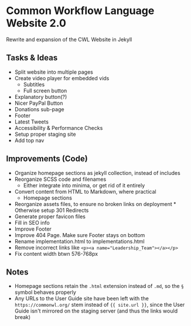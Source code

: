 # Common Workflow Language Website 2.0

Rewrite and expansion of the CWL Website in Jekyll

## Tasks & Ideas

* Split website into multiple pages
* Create video player for embedded vids
  * Subtitles
  * Full screen button
* Explanatory button(?)
* Nicer PayPal Button
* Donations sub-page
* Footer
* Latest Tweets
* Accessibility & Performance Checks
* Setup proper staging site
* Add top nav

## Improvements (Code)

* Organize homepage sections as jekyll collection, instead of includes
* Reorganize SCSS code and filenames 
	* Either integrate into minima, or get rid of it entirely
* Convert content from HTML to Markdown, where practical
  * Homepage sections
* Reorganize assets files, to ensure no broken links on deployment
		* Otherwise setup 301 Redirects
* Generate proper favicon files
* Fill in SEO info
* Improve Footer
* Improve 404 Page. Make sure Footer stays on bottom
* Rename implementation.html to implementations.html
* Remove incorrect links like `<p><a name="Leadership_Team"></a></p>`
* Fix content width btwn 576-768px

## Notes

* Homepage sections retain the `.html` extension instead of `.md`, so the `§` symbol behaves properly
* Any URLs to the User Guide site have been left with the `https://commonwl.org/` stem instead of `{{ site.url }}`, since the User Guide isn't mirrored on the staging server (and thus the links would break)

